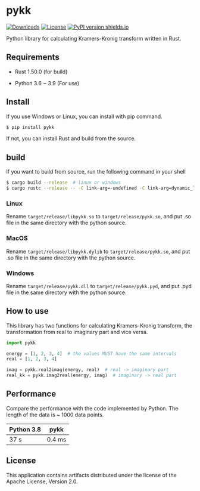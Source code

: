 # pykk
[![Downloads](https://pepy.tech/badge/pykk)](https://pepy.tech/project/pykk)
[![License](https://img.shields.io/badge/License-Apache%202.0-blue.svg)](https://opensource.org/licenses/Apache-2.0)
[![PyPI version shields.io](https://img.shields.io/pypi/v/pykk.svg)](https://pypi.python.org/pypi/pykk/)

Python library for calculating Kramers-Kronig transform written in Rust.

## Requirements

- Rust 1.50.0 (for build)

- Python 3.6 ~ 3.9 (For use)

## Install
If you use Windows or Linux, you can install with pip command.

```bash
$ pip install pykk
```

If not, you can install Rust and build from the source.

## build

If you want to build from source, run the following command in your shell

```bash
$ cargo build --release  # linux or windows
$ cargo rustc --release -- -C link-arg=-undefined -C link-arg=dynamic_lookup  # macos
```

### Linux

Rename `target/release/libpykk.so` to `target/release/pykk.so`, and put .so file in the same directory with the python source.

### MacOS

Rename `target/release/libpykk.dylib` to `target/release/pykk.so`, and put .so file in the same directory with the python source.

### Windows

Rename `target/release/pykk.dll` to `target/release/pykk.pyd`, and put .pyd file in the same directory with the python source.

## How to use

This library has two functions for calculating Kramers-Kronig transform, the transformation from real to imaginary part and vice versa.

```python
import pykk

energy = [1, 2, 3, 4]  # the values MUST have the same intervals
real = [1, 2, 3, 4]

imag = pykk.real2imag(energy, real)  # real -> imaginary part
real_kk = pykk.imag2real(energy, imag)  # imaginary -> real part
```

## Performance

Compare the performance with the code implemented by Python. The length of the data is ~ 1000 data points.

| Python 3.8 | pykk |
| ---------- | ---- |
| 37 s       | 0.4 ms |


## License
This application contains artifacts distributed under the license of the Apache License, Version 2.0.
